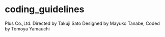 # coding_guidelines
 Plus Co.,Ltd.
 Directed by Takuji Sato
 Designed by Mayuko Tanabe,
 Coded by Tomoya Yamauchi